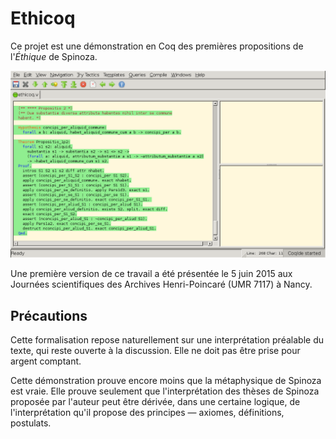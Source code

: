 Ethicoq
=======

Ce projet est une démonstration en Coq des premières propositions de
l'_Éthique_ de Spinoza.

![Démonstration de la proposition I 1](ethicoq1.png)

Une première version de ce travail a été présentée le 5 juin 2015 aux
Journées scientifiques des Archives Henri-Poincaré (UMR 7117) à Nancy.


Précautions
-----------

Cette formalisation repose naturellement sur une interprétation
préalable du texte, qui reste ouverte à la discussion. Elle ne doit pas
être prise pour argent comptant.

Cette démonstration prouve encore moins que la métaphysique de Spinoza
est vraie. Elle prouve seulement que l'interprétation des thèses de
Spinoza proposée par l'auteur peut être dérivée, dans une certaine
logique, de l'interprétation qu'il propose des principes — axiomes,
définitions, postulats.
